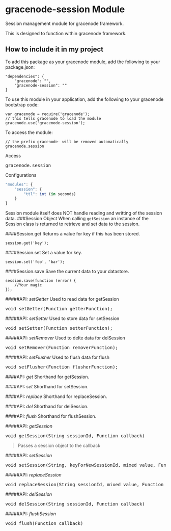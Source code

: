 # gracenode-session Module

Session management module for gracenode framework.

This is designed to function within gracenode framework.

## How to include it in my project

To add this package as your gracenode module, add the following to your package.json:

```
"dependencies": {
	"gracenode": "",
	"gracenode-session": ""
}
```

To use this module in your application, add the following to your gracenode bootstrap code:

```
var gracenode = require('gracenode');
// this tells gracenode to load the module
gracenode.use('gracenode-session');
```

To access the module:

```
// the prefix gracenode- will be removed automatically
gracenode.session
```

Access
<pre>
gracenode.session
</pre>

Configurations
```javascript
"modules": {
	"session": {
		"ttl": int (in seconds)
	}
}
```

Session module itself does NOT handle reading and writting of the session data.
###Session Object
When calling `getSession` an instance of the Session class is returned to retrieve and set data to the session.

####Session.get
Returns a value for key if this has been stored.
```
session.get('key');
```

####Session.set
Set a value for key.
```
session.set('foo', 'bar');
```

####Session.save
Save the current data to your datastore.
```
session.save(function (error) {
	//Your magic
});
```

#####API: *setGetter*
Used to read data for getSession
<pre>
void setGetter(Function getterFunction);
</pre>

#####API: *setSetter*
Used to store data for setSession
<pre>
void setSetter(Function setterFunction);
</pre>

#####API: *setRemover*
Used to delte data for delSession
<pre>
void setRemover(Function removerFunction);
</pre>

#####API: *setFlusher*
Used to flush data for flush
<pre>
void setFlusher(Function flusherFunction);
</pre>

####API: *get*
Shorthand for getSession.

####API: *set*
Shorthand for setSession.

####API: *replace*
Shorthand for replaceSession.

####API: *del*
Shorthand for delSession.

####API: *flush*
Shorthand for flushSession.

#####API: *getSession*

<pre>
void getSession(String sessionId, Function callback)
</pre>
> Passes a session object to the callback

#####API: *setSession*
<pre>
void setSession(String, keyForNewSessionId, mixed value, Function callback)
</pre>

#####API: *replaceSession*
<pre>
void replaceSession(String sessionId, mixed value, Function callback)
</pre>

#####API: *delSession*
<pre>
void delSession(String sessionId, Function callback)
</pre>

#####API: *flushSession*
<pre>
void flush(Function callback)
</pre>
